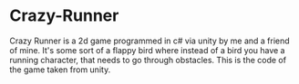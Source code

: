 # Crazy-Runner
Crazy Runner is a 2d game programmed in c# via unity by me and a friend of mine. It's some sort of a flappy bird where instead of a bird you have a running character,
that needs to go through obstacles.
This is the code of the game taken from unity.
